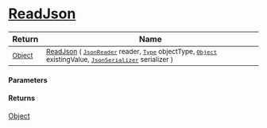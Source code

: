 # [ReadJson](./FeatureDescriptorJsonConverter--ReadJson.md)



| Return | Name | 
| --- | --- | 
| <sub>[Object](https://docs.microsoft.com/en-us/dotnet/api/System.Object)</sub> | <sub>[ReadJson](./FeatureDescriptorJsonConverter--ReadJson.md) ( [`JsonReader`](./FeatureDescriptorJsonConverter--ReadJson.md) reader, [`Type`](https://docs.microsoft.com/en-us/dotnet/api/System.Type) objectType, [`Object`](https://docs.microsoft.com/en-us/dotnet/api/System.Object) existingValue, [`JsonSerializer`](./FeatureDescriptorJsonConverter--ReadJson.md) serializer )</sub> | 


#### Parameters

#### Returns
[Object](https://docs.microsoft.com/en-us/dotnet/api/System.Object)<br>
